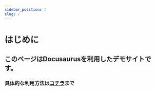 ```yaml
---
sidebar_position: 1
slug: /
---
```


# はじめに

## このページはDocusaurusを利用したデモサイトです。
### 具体的な利用方法は[コチラ](https://zenn.dev/najo)まで